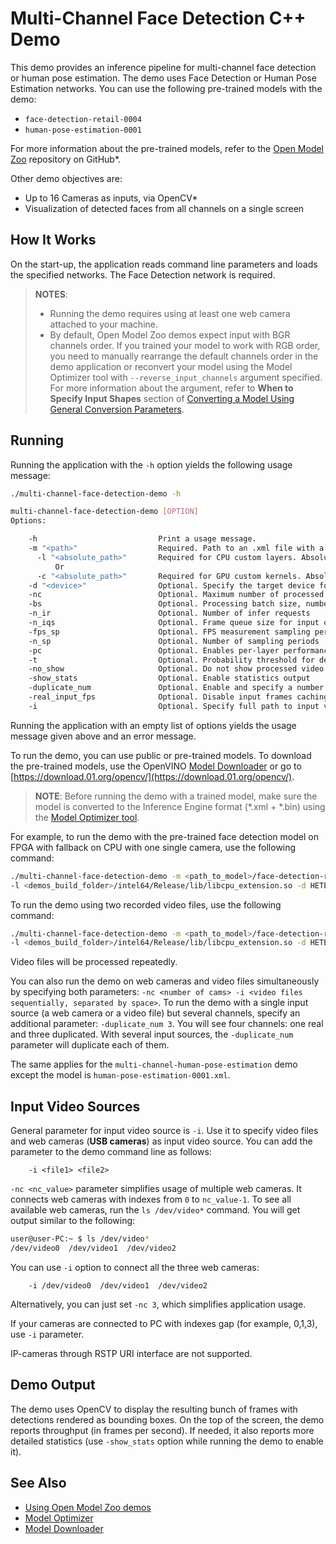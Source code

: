 # Multi-Channel Face Detection C++ Demo

This demo provides an inference pipeline for multi-channel face detection or human pose estimation. The demo uses Face Detection or Human Pose Estimation networks. You can use the following pre-trained models with the demo:
* `face-detection-retail-0004`
* `human-pose-estimation-0001`

For more information about the pre-trained models, refer to the [Open Model Zoo](https://github.com/opencv/open_model_zoo/tree/2019/intel_models/index.md) repository on GitHub*.

Other demo objectives are:

* Up to 16 Cameras as inputs, via OpenCV\*
* Visualization of detected faces from all channels on a single screen


## How It Works

On the start-up, the application reads command line parameters and loads the specified networks. The Face Detection network is required.

> **NOTES**:
> * Running the demo requires using at least one web camera attached to your machine.
> * By default, Open Model Zoo demos expect input with BGR channels order. If you trained your model to work with RGB order, you need to manually rearrange the default channels order in the demo application or reconvert your model using the Model Optimizer tool with `--reverse_input_channels` argument specified. For more information about the argument, refer to **When to Specify Input Shapes** section of [Converting a Model Using General Conversion Parameters](https://docs.openvinotoolkit.org/2019_R1/_docs_MO_DG_prepare_model_convert_model_Converting_Model_General.html).

## Running

Running the application with the `-h` option yields the following usage message:
```sh
./multi-channel-face-detection-demo -h

multi-channel-face-detection-demo [OPTION]
Options:

    -h                           Print a usage message.
    -m "<path>"                  Required. Path to an .xml file with a trained face detection model.
      -l "<absolute_path>"       Required for CPU custom layers. Absolute path to a shared library with the kernel implementations.
          Or
      -c "<absolute_path>"       Required for GPU custom kernels. Absolute path to the xml file with the kernel descriptions.
    -d "<device>"                Optional. Specify the target device for Face Detection (CPU, GPU, FPGA, HDDL, or MYRIAD). The demo will look for a suitable plugin for a specified device.
    -nc                          Optional. Maximum number of processed camera inputs (web cameras)
    -bs                          Optional. Processing batch size, number of frames processed per infer request
    -n_ir                        Optional. Number of infer requests
    -n_iqs                       Optional. Frame queue size for input channels
    -fps_sp                      Optional. FPS measurement sampling period. Duration between timepoints, msec
    -n_sp                        Optional. Number of sampling periods
    -pc                          Optional. Enables per-layer performance report.
    -t                           Optional. Probability threshold for detections. Ignored for human pose estimation.
    -no_show                     Optional. Do not show processed video.
    -show_stats                  Optional. Enable statistics output
    -duplicate_num               Optional. Enable and specify a number of channel additionally copied from real sources
    -real_input_fps              Optional. Disable input frames caching, for maximum throughput pipeline
    -i                           Optional. Specify full path to input video files

```

Running the application with an empty list of options yields the usage message given above and an error message.

To run the demo, you can use public or pre-trained models. To download the pre-trained models, use the OpenVINO [Model Downloader](https://github.com/opencv/open_model_zoo/tree/2019/model_downloader) or go to [https://download.01.org/opencv/](https://download.01.org/opencv/).

> **NOTE**: Before running the demo with a trained model, make sure the model is converted to the Inference Engine format (\*.xml + \*.bin) using the [Model Optimizer tool](https://docs.openvinotoolkit.org/2019_R1/_docs_MO_DG_Deep_Learning_Model_Optimizer_DevGuide.html).

For example, to run the demo with the pre-trained face detection model on FPGA with fallback on CPU with one single camera, use the following command:
```sh
./multi-channel-face-detection-demo -m <path_to_model>/face-detection-retail-0004.xml
-l <demos_build_folder>/intel64/Release/lib/libcpu_extension.so -d HETERO:FPGA,CPU -nc 1
```

To run the demo using two recorded video files, use the following command:
```sh
./multi-channel-face-detection-demo -m <path_to_model>/face-detection-retail-0004.xml
-l <demos_build_folder>/intel64/Release/lib/libcpu_extension.so -d HETERO:FPGA,CPU -i /path/to/file1 /path/to/file2
```
Video files will be processed repeatedly.

You can also run the demo on web cameras and video files simultaneously by specifying both parameters: `-nc <number of cams> -i <video files sequentially, separated by space>`.
To run the demo with a single input source (a web camera or a video file) but several channels, specify an additional parameter: `-duplicate_num 3`. You will see four channels: one real and three duplicated. With several input sources, the `-duplicate_num` parameter will duplicate each of them.

The same applies for the `multi-channel-human-pose-estimation` demo except the model is `human-pose-estimation-0001.xml`.

## Input Video Sources

General parameter for input video source is `-i`. Use it to specify video files and web cameras (**USB cameras**) as input video source. You can add the parameter to the demo command line as follows:
```
    -i <file1> <file2>
```
`-nc <nc_value>` parameter simplifies usage of multiple web cameras. It connects web cameras with indexes from `0` to `nc_value-1`.
To see all available web cameras, run the `ls /dev/video*` command. You will get output similar to the following:
```sh
user@user-PC:~ $ ls /dev/video*
/dev/video0  /dev/video1  /dev/video2
```
You can use `-i` option to connect all the three web cameras:
```
    -i /dev/video0  /dev/video1  /dev/video2
```
Alternatively, you can just set `-nc 3`, which simplifies application usage.

If your cameras are connected to PC with indexes gap (for example, 0,1,3), use `-i` parameter.

IP-cameras through RSTP URI interface are not supported.


## Demo Output

The demo uses OpenCV to display the resulting bunch of frames with detections rendered as bounding boxes.
On the top of the screen, the demo reports throughput (in frames per second). If needed, it also reports more detailed statistics (use `-show_stats` option while running the demo to enable it).

## See Also
* [Using Open Model Zoo demos](https://github.com/opencv/open_model_zoo/tree/2019/demos/Readme.md)
* [Model Optimizer](https://docs.openvinotoolkit.org/2019_R1/_docs_MO_DG_Deep_Learning_Model_Optimizer_DevGuide.html)
* [Model Downloader](https://github.com/opencv/open_model_zoo/tree/2019/model_downloader)
